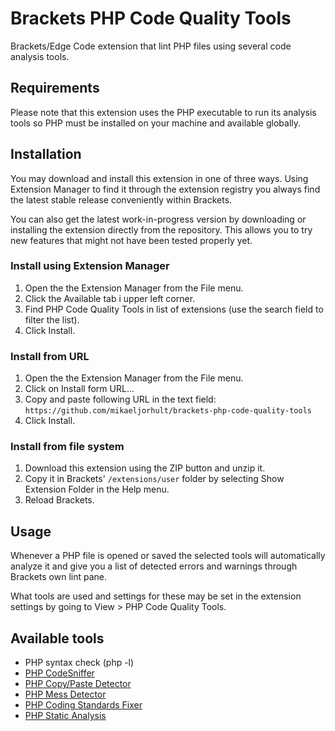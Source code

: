 # Brackets PHP Code Quality Tools

Brackets/Edge Code extension that lint PHP files using several code analysis tools.


## Requirements
Please note that this extension uses the PHP executable to run its analysis tools so PHP must be installed
on your machine and available globally.


## Installation
You may download and install this extension in one of three ways. Using Extension Manager to find it through 
the extension registry you always find the latest stable release conveniently within Brackets.

You can also get the latest work-in-progress version by downloading or installing the extension directly 
from the repository. This allows you to try new features that might not have been tested properly yet.

### Install using Extension Manager

1. Open the the Extension Manager from the File menu.
2. Click the Available tab i upper left corner.
3. Find PHP Code Quality Tools in list of extensions (use the search field to filter the list).
4. Click Install.

### Install from URL

1. Open the the Extension Manager from the File menu.
2. Click on Install form URL...
3. Copy and paste following URL in the text field: `https://github.com/mikaeljorhult/brackets-php-code-quality-tools`
4. Click Install.

### Install from file system

1. Download this extension using the ZIP button and unzip it.
2. Copy it in Brackets' `/extensions/user` folder by selecting Show Extension Folder in the Help menu. 
3. Reload Brackets.


## Usage
Whenever a PHP file is opened or saved the selected tools will automatically analyze it and give you a list of
detected errors and warnings through Brackets own lint pane.

What tools are used and settings for these may be set in the extension settings by going to
View > PHP Code Quality Tools.


## Available tools

* PHP syntax check (php -l)
* [PHP CodeSniffer](http://pear.php.net/package/PHP_CodeSniffer)
* [PHP Copy/Paste Detector](https://github.com/sebastianbergmann/phpcpd)
* [PHP Mess Detector](http://phpmd.org)
* [PHP Coding Standards Fixer](http://cs.sensiolabs.org/)
* [PHP Static Analysis](https://phpsa.dmtry.me/)